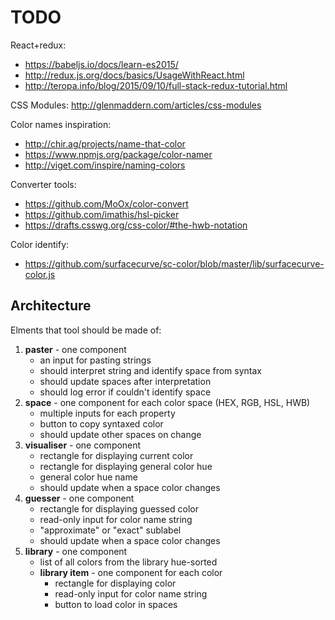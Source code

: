 # TODO

React+redux:

- https://babeljs.io/docs/learn-es2015/
- http://redux.js.org/docs/basics/UsageWithReact.html
- http://teropa.info/blog/2015/09/10/full-stack-redux-tutorial.html

CSS Modules: http://glenmaddern.com/articles/css-modules

Color names inspiration:

- http://chir.ag/projects/name-that-color
- https://www.npmjs.org/package/color-namer
- http://viget.com/inspire/naming-colors

Converter tools:

- https://github.com/MoOx/color-convert
- https://github.com/imathis/hsl-picker
- https://drafts.csswg.org/css-color/#the-hwb-notation

Color identify:

- https://github.com/surfacecurve/sc-color/blob/master/lib/surfacecurve-color.js


## Architecture

Elments that tool should be made of:

1. **paster** - one component
    - an input for pasting strings
    - should interpret string and identify space from syntax
    - should update spaces after interpretation
    - should log error if couldn't identify space
2. **space** - one component for each color space (HEX, RGB, HSL, HWB)
    - multiple inputs for each property
    - button to copy syntaxed color
    - should update other spaces on change
3. **visualiser** - one component
    - rectangle for displaying current color
    - rectangle for displaying general color hue
    - general color hue name
    - should update when a space color changes
4. **guesser** - one component
    - rectangle for displaying guessed color
    - read-only input for color name string
    - "approximate" or "exact" sublabel
    - should update when a space color changes
5. **library** - one component
    - list of all colors from the library hue-sorted
    - **library item** - one component for each color
        - rectangle for displaying color
        - read-only input for color name string
        - button to load color in spaces
